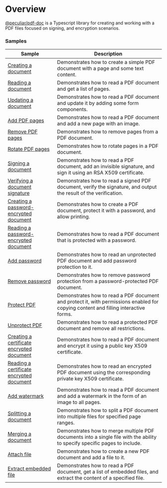 # Overview

[@peculiar/pdf-doc](https://www.npmjs.com/package/@peculiar/pdf-doc) is a Typescript library for creating and working with a PDF files focused on signing, and encryption scenarios.

### Samples

| Sample                                                                                                                                            | Description                                                                                                                         |
| ------------------------------------------------------------------------------------------------------------------------------------------------- | ----------------------------------------------------------------------------------------------------------------------------------- |
| [Creating a document](https://github.com/PeculiarVentures/webcrypto.dev-examples/blob/main/src/pdf/pdf_doc/create.ts)                             | Demonstrates how to create a simple PDF document with a page and some text content.                                                 |
| [Reading a document](https://github.com/PeculiarVentures/webcrypto.dev-examples/blob/main/src/pdf/pdf_doc/read.ts)                                | Demonstrates how to read a PDF document and get a list of pages.                                                                    |
| [Updating a document](https://github.com/PeculiarVentures/webcrypto.dev-examples/blob/main/src/pdf/pdf_doc/update.ts)                             | Demonstrates how to read a PDF document and update it by adding some form components.                                               |
| [Add PDF pages](https://github.com/PeculiarVentures/webcrypto.dev-examples/blob/main/src/pdf/pdf_doc/page_add.ts)                                 | Demonstrates how to read a PDF document and add a new page with an image.                                                           |
| [Remove PDF pages](https://github.com/PeculiarVentures/webcrypto.dev-examples/blob/main/src/pdf/pdf_doc/page_remove.ts)                           | Demonstrates how to remove pages from a PDF document.                                                                               |
| [Rotate PDF pages](https://github.com/PeculiarVentures/webcrypto.dev-examples/blob/main/src/pdf/pdf_doc/page_rotate.ts)                           | Demonstrates how to rotate pages in a PDF document.                                                                                 |
| [Signing a document](https://github.com/PeculiarVentures/webcrypto.dev-examples/blob/main/src/pdf/pdf_doc/sign.ts)                                | Demonstrates how to read a PDF document, add an invisible signature, and sign it using an RSA X509 certificate.                     |
| [Verifying a document signature](https://github.com/PeculiarVentures/webcrypto.dev-examples/blob/main/src/pdf/pdf_doc/verify.ts)                  | Demonstrates how to read a signed PDF document, verify the signature, and output the result of the verification.                    |
| [Creating a password-encrypted document](https://github.com/PeculiarVentures/webcrypto.dev-examples/blob/main/src/pdf/pdf_doc/create_password.ts) | Demonstrates how to create a PDF document, protect it with a password, and allow printing.                                          |
| [Reading a password-encrypted document](https://github.com/PeculiarVentures/webcrypto.dev-examples/blob/main/src/pdf/pdf_doc/read_password.ts)    | Demonstrates how to read a PDF document that is protected with a password.                                                          |
| [Add password](https://github.com/PeculiarVentures/webcrypto.dev-examples/blob/main/src/pdf/pdf_doc/add_password.ts)                              | Demonstrates how to read an unprotected PDF document and add password protection to it.                                             |
| [Remove password](https://github.com/PeculiarVentures/webcrypto.dev-examples/blob/main/src/pdf/pdf_doc/remove_password.ts)                        | Demonstrates how to remove password protection from a password-protected PDF document.                                              |
| [Protect PDF](https://github.com/PeculiarVentures/webcrypto.dev-examples/blob/main/src/pdf/pdf_doc/protect.ts)                                    | Demonstrates how to read a PDF document and protect it, with permissions enabled for copying content and filling interactive forms. |
| [Unprotect PDF](https://github.com/PeculiarVentures/webcrypto.dev-examples/blob/main/src/pdf/pdf_doc/unprotect.ts)                                | Demonstrates how to read a protected PDF document and remove all restrictions.                                                      |
| [Creating a certificate encrypted document](https://github.com/PeculiarVentures/webcrypto.dev-examples/blob/main/src/pdf/pdf_doc/create_cert.ts)  | Demonstrates how to read a PDF document and encrypt it using a public key X509 certificate.                                         |
| [Reading a certificate encrypted document](https://github.com/PeculiarVentures/webcrypto.dev-examples/blob/main/src/pdf/pdf_doc/read_cert.ts)     | Demonstrates how to read an encrypted PDF document using the corresponding private key X509 certificate.                            |
| [Add watermark](https://github.com/PeculiarVentures/webcrypto.dev-examples/blob/main/src/pdf/pdf_doc/watermark.ts)                                | Demonstrates how to read a PDF document and add a watermark in the form of an image to all pages.                                   |
| [Splitting a document](https://github.com/PeculiarVentures/webcrypto.dev-examples/blob/main/src/pdf/pdf_doc/page_split.ts)                        | Demonstrates how to split a PDF document into multiple files for specified page ranges.                                             |
| [Merging a document](https://github.com/PeculiarVentures/webcrypto.dev-examples/blob/main/src/pdf/pdf_doc/page_append.ts)                         | Demonstrates how to merge multiple PDF documents into a single file with the ability to specify specific pages to include.          |
| [Attach file](https://github.com/PeculiarVentures/webcrypto.dev-examples/blob/main/src/pdf/pdf_doc/embedded_file_create.ts)                       | Demonstrates how to create a new PDF document and add a file to it.                                                                 |
| [Extract embedded file](https://github.com/PeculiarVentures/webcrypto.dev-examples/blob/main/src/pdf/pdf_doc/embedded_file_extract.ts)            | Demonstrates how to read a PDF document, get a list of embedded files, and extract the content of a specified file.                 |
